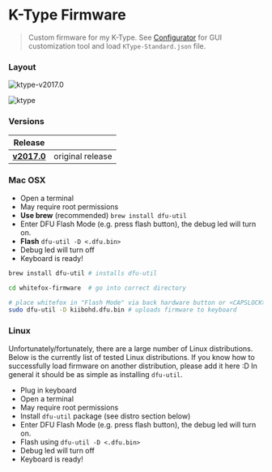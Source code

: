 # K-Type Firmware

> Custom firmware for my K-Type. See [Configurator](https://input.club/configurator/) for GUI customization tool and load `KType-Standard.json` file.

### Layout

![ktype-v2017.0](https://i.imgur.com/I3NHUbN.jpg)

![ktype](https://user-images.githubusercontent.com/194885/32202612-575671ee-bdb4-11e7-9579-9ff60f313ae5.gif)

### Versions

| Release | &nbsp; |
| ------- | -----  |
| **[v2017.0](https://github.com/drewlustro/ktype-firmware/releases/tag/v2017.0)**   |  original release |


### Mac OSX

* Open a terminal
* May require root permissions
* **Use brew** (recommended) `brew install dfu-util`
* Enter DFU Flash Mode (e.g. press flash button), the debug led will turn on.
* **Flash** `dfu-util -D <.dfu.bin>`
* Debug led will turn off
* Keyboard is ready!

```bash
brew install dfu-util # installs dfu-util

cd whitefox-firmware  # go into correct directory

# place whitefox in "Flash Mode" via back hardware button or <CAPSLOCK>+<L-CTRL>+<ESC>
sudo dfu-util -D kiibohd.dfu.bin # uploads firmware to keyboard
```

### Linux

Unfortunately/fortunately, there are a large number of Linux distributions.
Below is the currently list of tested Linux distributions.
If you know how to successfully load firmware on another distribution, please add it here :D
In general it should be as simple as installing `dfu-util`.

* Plug in keyboard
* Open a terminal
* May require root permissions
* Install `dfu-util` package (see distro section below)
* Enter DFU Flash Mode (e.g. press flash button), the debug led will turn on.
* Flash using `dfu-util -D <.dfu.bin>`
* Debug led will turn off
* Keyboard is ready!


